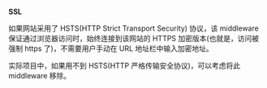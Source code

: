 **SSL**

如果网站采用了 HSTS(HTTP Strict Transport Security) 协议，该 middleware 保证通过浏览器访问时，始终连接到该网站的 HTTPS 加密版本(也就是，访问被强制 https 了)，不需要用户手动在 URL 地址栏中输入加密地址。

实际项目中，如果用不到 HSTS(HTTP 严格传输安全协议)，可以考虑将此 middleware 移除。
